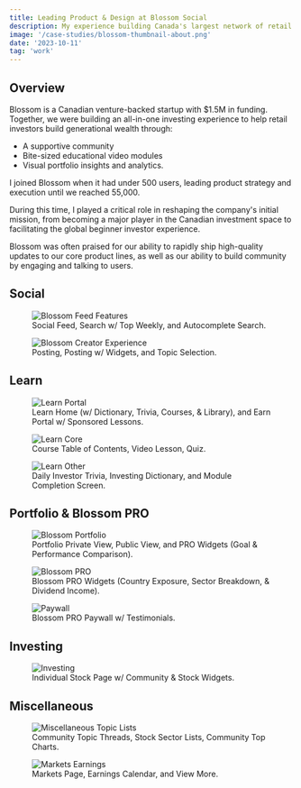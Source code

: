 ```yaml
---
title: Leading Product & Design at Blossom Social
description: My experience building Canada's largest network of retail investors.
image: '/case-studies/blossom-thumbnail-about.png'
date: '2023-10-11'
tag: 'work'
---
```


## Overview

Blossom is a Canadian venture-backed startup with $1.5M in funding. Together, we were building an all-in-one investing experience to help retail investors build generational wealth through:

- A supportive community
- Bite-sized educational video modules
- Visual portfolio insights and analytics.

I joined Blossom when it had under 500 users, leading product strategy and execution until we reached 55,000.

During this time, I played a critical role in reshaping the company's initial mission, from becoming a major player in the Canadian investment space to facilitating the global beginner investor experience.

Blossom was often praised for our ability to rapidly ship high-quality updates to our core product lines, as well as our ability to build community by engaging and talking to users.

## Social

<figure>
  <img src="/works-snapshots/blossom/social-feed.jpg" alt="Blossom Feed Features">
  <figcaption>Social Feed, Search w/ Top Weekly, and Autocomplete Search.</figcaption>
</figure>

<figure>
  <img src="/works-snapshots/blossom/posting.jpg" alt="Blossom Creator Experience">
  <figcaption>Posting, Posting w/ Widgets, and Topic Selection.</figcaption>
</figure>

## Learn

<figure>
  <img src="/works-snapshots/blossom/learn-main.jpg" alt="Learn Portal">
  <figcaption>Learn Home (w/ Dictionary, Trivia, Courses, & Library), and Earn Portal w/ Sponsored Lessons.</figcaption>
</figure>

<figure>
  <img src="/works-snapshots/blossom/learn-core.jpg" alt="Learn Core">
  <figcaption>Course Table of Contents, Video Lesson, Quiz.</figcaption>
</figure>

<figure>
  <img src="/works-snapshots/blossom/learn-other.jpg" alt="Learn Other">
  <figcaption>Daily Investor Trivia, Investing Dictionary, and Module Completion Screen.</figcaption>
</figure>

## Portfolio & Blossom PRO

<figure>
  <img src="/works-snapshots/blossom/portfolio.jpg" alt="Blossom Portfolio">
  <figcaption>Portfolio Private View, Public View, and PRO Widgets (Goal & Performance Comparison).</figcaption>
</figure>

<figure>
  <img src="/works-snapshots/blossom/pro.jpg" alt="Blossom PRO">
  <figcaption>Blossom PRO Widgets (Country Exposure, Sector Breakdown, & Dividend Income).</figcaption>
</figure>

<figure>
  <img src="/works-snapshots/blossom/paywall.jpg" alt="Paywall">
  <figcaption>Blossom PRO Paywall w/ Testimonials.</figcaption>
</figure>

## Investing

<figure>
  <img src="/works-snapshots/blossom/stocks.jpg" alt="Investing">
  <figcaption>Individual Stock Page w/ Community & Stock Widgets.</figcaption>
</figure>

## Miscellaneous

<figure>
  <img src="/works-snapshots/blossom/topic-lists.jpg" alt="Miscellaneous Topic Lists">
  <figcaption>Community Topic Threads, Stock Sector Lists, Community Top Charts.</figcaption>
</figure>

<figure>
  <img src="/works-snapshots/blossom/markets-earnings.jpg" alt="Markets Earnings">
  <figcaption>Markets Page, Earnings Calendar, and View More.</figcaption>
</figure>
